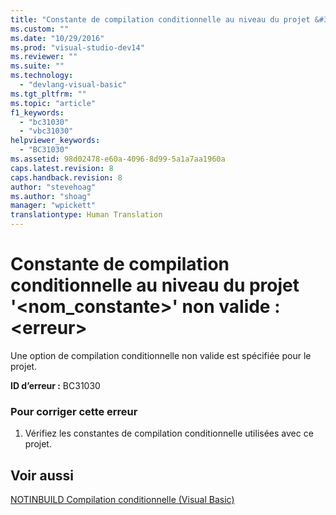```yaml
---
title: "Constante de compilation conditionnelle au niveau du projet &#39;&lt;nom_constante&gt;&#39; non valide&#160;: &lt;erreur&gt; | Microsoft Docs"
ms.custom: ""
ms.date: "10/29/2016"
ms.prod: "visual-studio-dev14"
ms.reviewer: ""
ms.suite: ""
ms.technology: 
  - "devlang-visual-basic"
ms.tgt_pltfrm: ""
ms.topic: "article"
f1_keywords: 
  - "bc31030"
  - "vbc31030"
helpviewer_keywords: 
  - "BC31030"
ms.assetid: 98d02478-e60a-4096-8d99-5a1a7aa1960a
caps.latest.revision: 8
caps.handback.revision: 8
author: "stevehoag"
ms.author: "shoag"
manager: "wpickett"
translationtype: Human Translation
---
```

# Constante de compilation conditionnelle au niveau du projet &#39;&lt;nom_constante&gt;&#39; non valide&#160;: &lt;erreur&gt;
Une option de compilation conditionnelle non valide est spécifiée pour le projet.  
  
 **ID d’erreur :** BC31030  
  
### Pour corriger cette erreur  
  
1.  Vérifiez les constantes de compilation conditionnelle utilisées avec ce projet.  
  
## Voir aussi  
 [NOTINBUILD Compilation conditionnelle \(Visual Basic\)](http://msdn.microsoft.com/fr-fr/ad1e35e0-935e-4a35-a2ae-738bcf2a9240)
